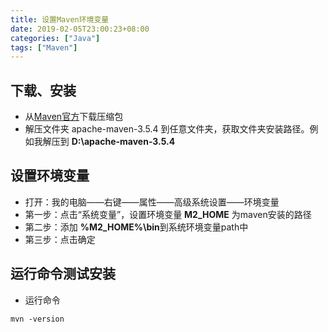 ```yaml
---
title: 设置Maven环境变量
date: 2019-02-05T23:00:23+08:00
categories: ["Java"]
tags: ["Maven"]
---
```


## 下载、安装

- 从[Maven官方](http://www-us.apache.org/dist/maven/maven-3/3.5.4/binaries/apache-maven-3.5.4-bin.zip)下载压缩包
- 解压文件夹 apache-maven-3.5.4 到任意文件夹，获取文件夹安装路径。例如我解压到 **D:\apache-maven-3.5.4**

## 设置环境变量

- 打开：我的电脑——右键——属性——高级系统设置——环境变量
- 第一步：点击“系统变量”，设置环境变量 **M2_HOME** 为maven安装的路径
- 第二步：添加 **%M2_HOME%\bin**到系统环境变量path中
- 第三步：点击确定

## 运行命令测试安装

- 运行命令

```angular2
mvn -version
```
